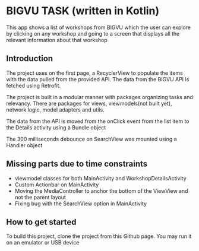 BIGVU TASK (written in Kotlin)
====================================

This app shows a list of workshops from BIGVU which the user can explore by clicking 
on any workshop and going to a screen that displays all the relevant information about 
that workshop

Introduction
------------

The project uses on the first page, a RecyclerView to populate the items with the data pulled from the 
provided API. The data from the BIGVU API is fetched using Retrofit.

The project is built in a modular manner with packages organizing tasks and relevancy. There are packages for views,
viewmodels(not built yet), network logic, model adapters and utils.

The data from the API is moved from the onClick event from the list item to the Details activity using a Bundle object

The 300 milliseconds debounce on SearchView was mounted using a Handler object

Missing parts due to time constraints
---------------
- viewmodel classes for both MainActivity and WorkshopDetailsActivity
- Custom Actionbar on MainActivity
- Moving the MediaController to anchor the bottom of the ViewView and not the parent layout
- Fixing bug with the SearchView option in MainActivity

How to get started
---------------

To build this project, clone the project from this Github page. You may run it on an emulator
or USB device
